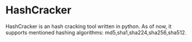 # HashCracker
HashCracker is an hash cracking tool written in python. As of now, it supports mentioned hashing algorithms: md5,sha1,sha224,sha256,sha512.
